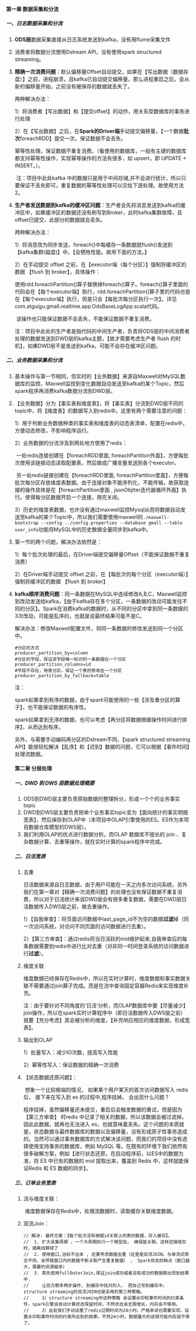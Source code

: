 #### 第一章 数据采集和分流

##### 一、日志数据采集和分流

1. **ODS层**数据采集直接从日志系统发送到kafka，没有用flume采集文件

2. 消费者将数据分流使用Dstream API，没有使用spark structured streaming。

3. **精确一次消费问题**：默认偏移量Offset自动提交，如果在【写出数据（数据存盘）】之前，进程崩溃，且kafka已自动提交偏移量，那么进程重启之后，会从新的偏移量开始，之前没有被保存的数据就丢失了。

   两种解决办法：

   1）将消费者【写出数据】和【提交offset】的动作，用关系型数据库的事务进行处理

   2）在【写出数据】之后，在**Spark的Driver端**手动提交偏移量，【一个数据**批次**foreachRDD】提交一次，保证数据不会丢失。

   ​      幂等性处理，保证数据不重复消费。（看使用的数据库，一般有主键的数据库都支持幂等性操作，实现幂等操作的方法有很多，如 upsert，即 UPDATE + INSERT。）。

   ​      注：项目中此处kafka 中的数据只是用于中间存储,并不会进行统计，所以只要保证不丢失即可，重复数据的幂等性处理可以交给下游处理。故使用方法2。

4. **生产者发送数据到kafka的缓冲区问题**：生产者会先将消息发送到kafka的缓冲区中，如果缓冲区的数据还没有刷写到Broker，此时kafka集群故障，且offset已提交，此部分的数据就会丢失。

   两种解决办法：

   1）将消息改为同步发送，foreach()中每缓存一条数据就flush()发送到【kafka集群(磁盘)】中。【会牺牲性能。故用下面的方法。】

   2）在手动提交 offset 之前，在【executor端（每个分区）】强制将缓冲区的数据 【flush 到 broker】，具体操作：

   ​	  使用rdd.foreachPartition()算子替换掉foreach()算子。foreach()算子里面的代码会在【每个executor端】执行，rdd.foreachPartition()算子里的代码也是在【每个executor端】执行，但是只会【每批次每分区执行一次】。详见com.atguigu.gmall.realtime.app.OdsBaseLogApp.scala代码。

   ​	该操作也只能保证数据不会丢失，不能保证数据不重复消费。
   
   注：项目中此处的生产者是指代码的中间生产者，负责将ODS层的中间消费者处理的数据发送到DWD层的kafka主题，【故才需要考虑生产者 flush 的时机】，如果DWD层不是发送到kafka，可能不会存在缓冲区问题。

##### 二、业务数据采集和分流

1. 基本操作与第一节相同，但实时的【业务数据】来源自Maxwell对MySQL数据库的监控，Maxwell监控到变化数据自动发送至kafka的某个Topic，然后spark程序再消费kafka数据分流到DWD层。

2. 【业务数据】分为【事实表和维度表】，将【事实表】分流到DWD层不同的topic中，将【维度表】的数据写入到redis中。这里有两个需要注意的问题：

   1）用于判断业务数据种类的事实表和维度表的动态表清单，配置在redis中，方便动态修改，不影响程序运行。

   2）业务数据的分流涉及到两处地方使用了redis：

   ​	  一处redis连接创建在【foreachRDD里面, foreachPartition外面】，方便每批次使用该链接动态读取配置表，然后做成广播变量发送到各个executor。

   ​	  另一处redis链接创建在【foreachRDD里面, foreachPartition里面】，方便每批次每分区存放维度表数据。由于连接对象不能序列化，不能传输，故获取连接的操作具体是在【foreachPartition里面 , jsonObjIter迭代器循环外面】执行。使得每分区数据开启一个连接，用完关闭。

   3）历史的维度表数据，也许没有通过maxwell监控Mysql从而将数据自动发送至kafka的某个Topic中，所以我们需要使用maxwell的`./maxwell-bootstrap --config ../config.properties --database gmall --table user_info`功能将MySQL中的历史数据全量同步到kafka中。

3. 第一节的两个问题，解决办法依然是：

   1）每个批次处理的最后，在Driver端提交偏移量Offset（不能保证数据不重复消费）

   2）在Driver端手动提交 offset 之前，在【每批次的每个分区（executor端）】强制将缓冲区的数据 【flush 到 broker】

4. **kafka顺序消费问题**：同一条数据在MySQL中连续修改A,B,C，Maxwell监控到改动发送给kafka，【由于kafka存在多个分区，一条数据的改动可能发往不同的分区】。Spark在消费kafka的数据时，从不同的分区中拿到同一条数据的3次改动，可能是乱序的，也就是说最终结果可能不是C。

   解决办法：修改Maxwell配置文件，将同一条数据的修改发送到同一个分区中。

   ~~~shell
   #分区的方式
   producer_partition_by=column
   #分区的字段，保证该字段唯一标识的一条数据在一个分区
   producer_partition_columns=id
   #字段不存在，用表分区，保证一个表的修改在一个分区
   producer_partition_by_fallback=table
   ~~~

   注：

   spark如果拿到有序的数据，由于spark可能使用的一些【涉及重分区的算子】，也不能保证数据的有序性。

   spark如果拿到无序的数据，也可以考虑【再分区将数据根据操作时间进行排序】，从而达到有序。

   另外，与需要手动编码再分区的Dstream不同，【spark structured streaming API】能很轻松解决【乱序】和【迟到】数据的问题，它可以根据【事件时间】处理流数据。
   
   #### 第二章 分层处理
   
   ##### 一、DWD 到 DWS 层数据处理概要
   
   1. ODS到DWD层主要负责原始数据的整理拆分，形成一个个的业务事实topic
   2. DWD到DWS层主要负责把单个业务事实topic变为【面向统计的事实明细宽表】，然后保存到OLAP中（本项目中OLAP引擎使用的ES。ES作为本项目数据仓库模型的DWS层）。
   3. 我们利用OLAP的优点进行数据分析。而OLAP 数据库不擅长的 join 、复杂数据计算、去重等操作，就在实时计算的spark程序中完成。
   
   ##### 二、日活宽表
   
   1. 去重
   
      日活数据来源自日志数据，由于用户可能在一天之内多次访问系统，另外我们在第一章对【精确一次消费问题】的处理也没有保证数据不重复消费，所以对于日活统计来说DWD层会有很多重复数据，需要在DWD层日活数据传入DWS层之前，做去重操作。
   
      1）【自我审查】：将页面访问数据中last_page_id不为空的数据**过滤**掉（同一次访问系统，对访问不同页面的访问数据进行去重）。
   
      2）【第三方审查】：通过redis将当日活跃的mid维护起来,自我审查后的每条数据需要到redis中进行比对去重（对非同一时间登录系统的访问数据进行**过滤**）。
   
   2. 维度关联
   
      ​		维度数据已经保存在Redis中，所以在实时计算时，维度数据和事实数据关联不需要通过join算子完成。而是在流中查询固定容器Redis来实现维度补充。
   
      ​		注：由于要针对不同角度的‘日活’分析，而OLAP数据库中要【尽量减少】join操作，所以在spark实时计算程序中（即日活数据传入DWS层之前）就要【充分考虑】其会被分析的维度，【补充响应相应的维度数据，形成宽表】。
   
   3. 输出到OLAP
   
      1）批量写入：减少IO次数，提高写入性能
   
      2）幂等性写入：保证数据的精确一次消费
   
   4. 【状态数据还原问题】：
   
      ​		想象一个比较极端的情况， 如果某个用户某天的首次访问数据写入 redis 后， 接下来在写入到 es 的过程中,程序挂掉。 会出现什么问题 ?
   
      ​		程序挂掉，虽然偏移量还未提交，重启后会触发数据的重试，但是因为【第三方审查】 时redis 中记录了相关的数据，所以该数据会被过滤掉。因此此数据，就再也无法进入 es，也就意味着丢失。这个问题的本质就是，状态数据与最终数据库的数据以及偏移量，没有形成原子性事务造成的。当然可以通过事务数据库的方式解决该问题，而我们的项目中没有选择使用支持事务的数据库，例如 MySQL 等。在既有的环境下我们依然有很多破解方案，例如【进行状态还原，在启动程序前，以ES中的数据为准，将 ES 中已有的数据的 mid 提取出来，覆盖到 Redis 中，这样就能保证Redis 和 ES 数据的同步】。
   
   ##### 三、订单业务宽表
   
   1. 流与维度关联：
   
      ​		维度数据保存在Redis中，处理流数据时，读取缓存关联维度数据。
   
   2. 双流Join：
   
      ```
      // 解决: 最终方案：【每个批次没有根据id关联上的表的数据，存入缓存】。
      //  1. 扩大采集周期 ，一个大周期执行一个微型批， 确保能关联。这样还搞啥实时，搞离线算球了
      //  2. 使用窗口,治标不治本 , 还要考虑数据去重（这里是双流JOIN，与单流式聚合不同，会导致窗口内的数据不断关联产生重复数据） 、 Spark状态的缺点（窗口越大，需要的资源越多）
      //  3. 首先使用fullOuterJoin,保证join成功或者没有成功的数据都出现到结果中.
      //     让双方都多两步操作, 到缓存中找对的人， 把自己写到缓存中。structure streaming的双流JOIN也是采用的第三种策略。
      //     1）structure streaming中这种策略 会设置水印和事件时间的约束条件，spark引擎会自动计算状态保留时间，不然状态会无限增长，内存会不够用。
      //     2）此处我们手动设置了redis过期时间为24小时。严格来说也需要实现，设置水印和事件时间的约束所达到的效果。不然24小时，数据量大的话很可能内存就不够了。
      ```
